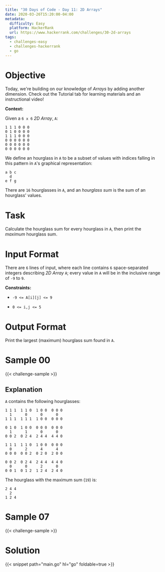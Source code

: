 ```yaml
---
title: "30 Days of Code - Day 11: 2D Arrays"
date: 2020-03-26T15:20:00-04:00
metadata:
  difficulty: Easy
  platform: HackerRank
  url: https://www.hackerrank.com/challenges/30-2d-arrays
tags:
  - challenges-easy
  - challenges-hackerrank
  - go
---
```


# Objective

Today, we're building on our knowledge of *Arrays* by adding another dimension.
Check out the Tutorial tab for learning materials and an instructional video!

**Context:**

Given a `6 x 6` *2D Array*, `A`:

```
1 1 1 0 0 0
0 1 0 0 0 0
1 1 1 0 0 0
0 0 0 0 0 0
0 0 0 0 0 0
0 0 0 0 0 0
```

We define an hourglass in `A` to be a subset of values with indices falling in
this pattern in `A`'s graphical representation:

```
a b c
  d
e f g
```

There are `16` hourglasses in `A`, and an *hourglass sum* is the sum of an
hourglass' values.

# Task

Calculate the hourglass sum for every hourglass in `A`, then print the
*maximum* hourglass sum.

# Input Format

There are `6` lines of input, where each line contains `6` space-separated
integers describing *2D Array* `A`; every value in `A` will be in the inclusive
range of `-9` to `9`.

**Constraints:**

* `-9 <= A[i][j] <= 9`

* `0 <= i,j <= 5`

# Output Format

Print the largest (maximum) hourglass sum found in `A`.

# Sample 00

{{< challenge-sample >}}

## Explanation

`A` contains the following hourglasses:

```
1 1 1  1 1 0  1 0 0  0 0 0
  1      0      0      0
1 1 1  1 1 1  1 0 0  0 0 0

0 1 0  1 0 0  0 0 0  0 0 0
  1      1      0      0
0 0 2  0 2 4  2 4 4  4 4 0

1 1 1  1 1 0  1 0 0  0 0 0
  0      2      4      4
0 0 0  0 0 2  0 2 0  2 0 0

0 0 2  0 2 4  2 4 4  4 4 0
  0      0      2      0
0 0 1  0 1 2  1 2 4  2 4 0
```

The hourglass with the maximum sum (`19`) is:

```
2 4 4
  2
1 2 4
```

# Sample 07

{{< challenge-sample >}}

# Solution

{{< snippet path="main.go" hl="go" foldable=true >}}


